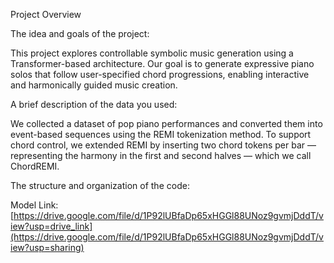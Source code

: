 Project Overview


The idea and goals of the project:

This project explores controllable symbolic music generation using a Transformer-based architecture.
Our goal is to generate expressive piano solos that follow user-specified chord progressions, enabling interactive and harmonically guided music creation.


A brief description of the data you used:

We collected a dataset of pop piano performances and converted them into event-based sequences using the REMI tokenization method.
To support chord control, we extended REMI by inserting two chord tokens per bar — representing the harmony in the first and second halves — which we call ChordREMI.


The structure and organization of the code:


Model Link: [https://drive.google.com/file/d/1P92lUBfaDp65xHGGl88UNoz9gvmjDddT/view?usp=drive_link](https://drive.google.com/file/d/1P92lUBfaDp65xHGGl88UNoz9gvmjDddT/view?usp=sharing)

